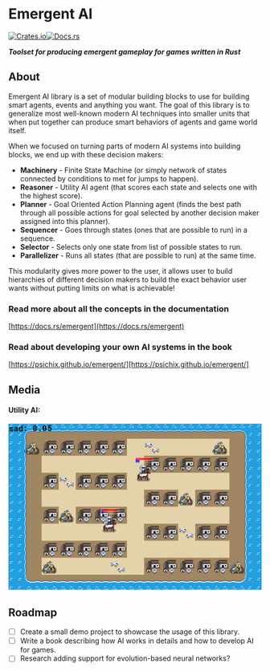 # Emergent AI
[![Crates.io](https://img.shields.io/crates/v/emergent.svg)](https://crates.io/crates/emergent)[![Docs.rs](https://docs.rs/emergent/badge.svg)](https://docs.rs/emergent)

__*Toolset for producing emergent gameplay for games written in Rust*__

## About
Emergent AI library is a set of modular building blocks to use for building smart
agents, events and anything you want. The goal of this library is to generalize
most well-known modern AI techniques into smaller units that when put together
can produce smart behaviors of agents and game world itself.

When we focused on turning parts of modern AI systems into building blocks, we
end up with these decision makers:
- __Machinery__ - Finite State Machine (or simply network of states connected by
  conditions to met for jumps to happen).
- __Reasoner__ - Utility AI agent (that scores each state and selects one with
  the highest score).
- __Planner__ - Goal Oriented Action Planning agent (finds the best path through
  all possible actions for goal selected by another decision maker assigned into
  this planner).
- __Sequencer__ - Goes through states (ones that are possible to run) in a sequence.
- __Selector__ - Selects only one state from list of possible states to run.
- __Parallelizer__ - Runs all states (that are possible to run) at the same time.

This modularity gives more power to the user, it allows user to build hierarchies
of different decision makers to build the exact behavior user wants without
putting limits on what is achievable!

### Read more about all the concepts in the documentation

[https://docs.rs/emergent](https://docs.rs/emergent)

### Read about developing your own AI systems in the book

[https://psichix.github.io/emergent/][https://psichix.github.io/emergent/]

## Media

#### Utility AI:
![Utility AI](./media/utility-ai.gif)

## Roadmap
- [ ] Create a small demo project to showcase the usage of this library.
- [ ] Write a book describing how AI works in details and how to develop AI for games.
- [ ] Research adding support for evolution-based neural networks?
